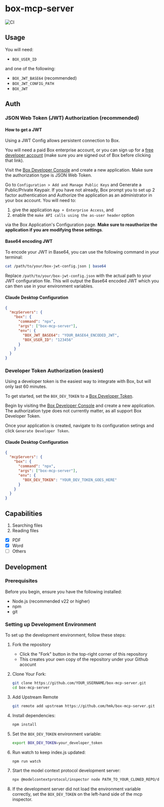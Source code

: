 # box-mcp-server

![CI](https://github.com/hmk/box-mcp-server/actions/workflows/jest.yml/badge.svg?branch=main)

## Usage

You will need:

- `BOX_USER_ID` 

and one of the following:

- `BOX_JWT_BASE64` (recommended)
- `BOX_JWT_CONFIG_PATH`
- `BOX_JWT`

## Auth

### JSON Web Token (JWT) Authorization (recommended)

#### How to get a JWT

Using a JWT Config allows persistent connection to Box.


You will need a paid Box enterprise account, or you can sign up for a [free developer account](https://account.box.com/signup/n/developer) (make sure you are signed out of Box before clicking that link).

Visit the [Box Developer Console](https://app.box.com/developers/console) and create a new application. Make sure the authorization type is JSON Web Token.

Go to `Configuration > Add and Manage Public Keys` and Generate a Public/Private Keypair.
If you have not already, Box prompt you to set up 2 factor authentication and Authorize the application as an administrator in your box account. You will need to:

1. give the application `App + Enterprise Access`, and
2. enable the `make API calls using the as-user header` option

via the Box Application's Configuration page. **Make sure to reauthorize the application if you are modifying these settings**.

#### Base64 encoding JWT

To encode your JWT in Base64, you can use the following command in your terminal:

```sh
cat /path/to/your/box-jwt-config.json | base64
```

Replace `/path/to/your/box-jwt-config.json` with the actual path to your JWT configuration file. This will output the Base64 encoded JWT which you can then use in your environment variables.

#### Claude Desktop Configuration

```json
{
  "mcpServers": {
    "box": {
      "command": "npx",
      "args": ["box-mcp-server"],
      "env": {
        "BOX_JWT_BASE64": "YOUR_BASE64_ENCODED_JWT",
        "BOX_USER_ID": "123456"
      }
    }
  }
}
```

### Developer Token Authorization (easiest)

Using a developer token is the easiest way to integrate with Box, but will only last 60 minutes.

To get started, set the `BOX_DEV_TOKEN` to a [Box Developer Token](https://developer.box.com/guides/authentication/tokens/developer-tokens/).

Begin by visiting the [Box Developer Console](https://app.box.com/developers/console) and create a new application. The authorization type does not currently matter, as all support Box Developer Token.

Once your application is created, navigate to its configuration setings and click `Generate Developer Token`.

#### Claude Desktop Configuration

```json
{
  "mcpServers": {
    "box": {
      "command": "npx",
      "args": ["box-mcp-server"],
      "env": {
        "BOX_DEV_TOKEN": "YOUR_DEV_TOKEN_GOES_HERE"
      }
    }
  }
}
```

## Capabilities

1. Searching files
2. Reading files

- [x] PDF
- [x] Word
- [ ] Others

## Development

### Prerequisites

Before you begin, ensure you have the following installed:

- Node.js (recommended v22 or higher)
- npm
- git

### Setting up Development Environment

To set up the development environment, follow these steps:

1. Fork the repository

   - Click the "Fork" button in the top-right corner of this repository
   - This creates your own copy of the repository under your Github acocunt

2. Clone Your Fork:

   ```sh
   git clone https://github.com/YOUR_USERNAME/box-mcp-server.git
   cd box-mcp-server
   ```

3. Add Upstream Remote
   ```sh
   git remote add upstream https://github.com/hmk/box-mcp-server.git
   ```
4. Install dependencies:

   ```sh
   npm install
   ```

5. Set the `BOX_DEV_TOKEN` environment variable:

   ```sh
   export BOX_DEV_TOKEN=your_developer_token
   ```

6. Run watch to keep index.js updated:

   ```sh
   npm run watch
   ```

7. Start the model context protocol development server:

   ```sh
   npx @modelcontextprotocol/inspector node PATH_TO_YOUR_CLONED_REPO/dist/index.js
   ```

8. If the development server did not load the environment variable correctly, set the `BOX_DEV_TOKEN` on the left-hand side of the mcp inspector.
